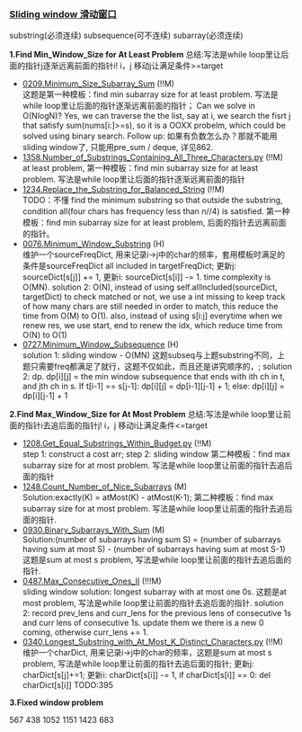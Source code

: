 ### [Sliding window 滑动窗口]()   
substring(必须连续) subsequence(可不连续)
subarray(必须连续)

**1.Find Min_Window_Size for At Least Problem**
总结:写法是while loop里让后面的指针j逐渐远离前面的指针i! i，j 移动j让满足条件>=target

- [0209.Minimum_Size_Subarray_Sum](Solutions/0209.Minimum_Size_Subarray_Sum.py) (!!M)<br>
这题是第一种模板：find min subarray size for at least problem. 写法是while loop里让后面的指针逐渐远离前面的指针； Can we solve in O(NlogN)? Yes, we can traverse the the list, say at i, we search the fisrt j that satisfy sum(nums[i:]>=s), so it is a OOXX probelm, which could be solved using binary search. Follow up: 如果有负数怎么办？那就不能用sliding window了, 只能用pre_sum / deque, 详见862.
- [1358.Number_of_Substrings_Containing_All_Three_Characters.py](Solutions/1358.Number_of_Substrings_Containing_All_Three_Characters.py) (!!M)<br>
at least problem, 第一种模板：find min subarray size for at least problem. 写法是while loop里让后面的指针逐渐远离前面的指针
- [1234.Replace_the_Substring_for_Balanced_String](Solutions/1234.Replace_the_Substring_for_Balanced_String.py) (!!M)<br>
TODO：不懂
find the minimum substring so that outside the substring, condition all(four chars has frequency less than n//4) is satisfied. 第一种模板：find min subarray size for at least problem, 后面的指针去远离前面的指针。
- [0076.Minimum_Window_Substring](Solutions/0076.Minimum_Window_Substring.py) (H)<br>
维护一个sourceFreqDict, 用来记录i->j中的char的频率，套用模板时满足的条件是sourceFreqDict all included in targetFreqDict; 更新j: sourceDict[s[j]] += 1, 更新i: sourceDict[s[i]] -= 1. time complexity is O(MN). solution 2: O(N), instead of using self.allIncluded(sourceDict, targetDict) to check matched or not, we use a int missing to keep track of how many chars are still needed in order to match, this reduce the time from O(M) to O(1). also, instead of using s[i:j] everytime when we renew res, we use start, end to renew the idx, which reduce time from O(N) to O(1)
- [0727.Minimum_Window_Subsequence](Solutions/0727.Minimum_Window_Subsequence.py) (H)<br>
solution 1: sliding window - O(MN) 这题subseq与上题substring不同，上题只需要freq都满足了就行，这题不仅如此，而且还是讲究顺序的，; solution 2: dp. dp[i][j] = the min window subsequence that ends with ith ch in t, and jth ch in s. If t[i-1] == s[j-1]: dp[i][j] = dp[i-1][j-1] + 1; else: dp[i][j] = dp[i][j-1] + 1

**2.Find Max_Window_Size for At Most Problem**
总结:写法是while loop里让前面的指针i去追后面的指针j! i，j 移动i让满足条件<=target

- [1208.Get_Equal_Substrings_Within_Budget.py](Solutions/1208.Get_Equal_Substrings_Within_Budget.py) (!!M)<br>
step 1: construct a cost arr; step 2: sliding window 第二种模板：find max subarray size for at most problem. 写法是while loop里让前面的指针去追后面的指针
- [1248.Count_Number_of_Nice_Subarrays](Solutions/1248.Count_Number_of_Nice_Subarrays.py) (M)<br>
Solution:exactly(K) = atMost(K) - atMost(K-1); 第二种模板：find max subarray size for at most problem. 写法是while loop里让前面的指针去追后面的指针.
- [0930.Binary_Subarrays_With_Sum](Solutions/0930.Binary_Subarrays_With_Sum.py) (M)<br>
Solution:(number of subarrays having sum S) = (number of subarrays having sum at most S) - (number of subarrays having sum at most S-1) 这题是sum at most s problem, 写法是while loop里让前面的指针去追后面的指针.
- [0487.Max_Consecutive_Ones_II](Solutions/0487.Max_Consecutive_Ones_II.py) (!!!M)<br>
sliding window solution: longest subarray with at most one 0s. 这题是at most problem, 写法是while loop里让前面的指针去追后面的指针. solution 2: record prev_lens and curr_lens for the previous lens of consecutive 1s and curr lens of consecutive 1s. update them we there is a new 0 coming, otherwise curr_lens += 1.
- [0340.Longest_Substring_with_At_Most_K_Distinct_Characters.py](Solutions/0340.Longest_Substring_with_At_Most_K_Distinct_Characters.py) (!!M)<br>
维护一个charDict, 用来记录i->j中的char的频率，这题是sum at most s problem, 写法是while loop里让前面的指针去追后面的指针; 更新j: charDict[s[j]+=1; 更新i: charDict[s[i]] -= 1, if charDict[s[i]] == 0: del charDict[s[i]]
TODO:395

**3.Fixed window problem**

567
438
1052
1151
1423
683




